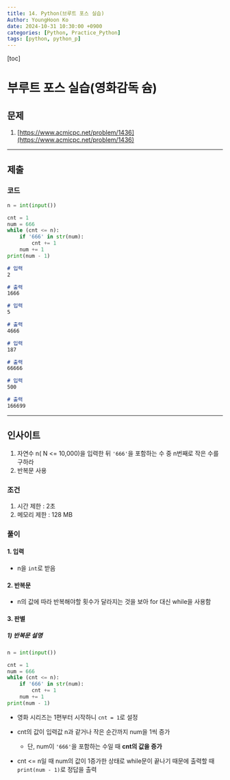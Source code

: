 ```yaml
---
title: 14. Python(브루트 포스 실습)
Author: YoungHoon Ko
date: 2024-10-31 10:30:00 +0900
categories: [Python, Practice_Python]
tags: [python, python_p]
---
```


[toc]

# 부루트 포스 실습(영화감독 슘)

## 문제

1. [https://www.acmicpc.net/problem/1436](https://www.acmicpc.net/problem/1436)

---

## 제출

### 코드

```python
n = int(input())

cnt = 1
num = 666
while (cnt <= n):
    if '666' in str(num):
        cnt += 1
    num += 1
print(num - 1)
```

```markdown
# 입력
2
```

```markdown
# 출력
1666
```

```markdown
# 입력
5
```

```markdown
# 출력
4666
```

```markdown
# 입력
187
```

```markdown
# 출력
66666
```

```markdown
# 입력
500
```

```markdown
# 출력
166699
```

---

## 인사이트

1. 자연수 n( N <= 10,000)을 입력한 뒤 `'666'`을 포함하는 수 중 n번째로 작은 수를 구하라
2. 반복문 사용


### 조건

1. 시간 제한 : 2초
2. 메모리 제한 : 128 MB

### 풀이

#### 1. 입력

- n을 `int`로 받음

#### 2. 반복문

- n의 값에 따라 반복해야할 횟수가 달라지는 것을 보아 for 대신 while을 사용함


#### 3. 판별

##### 1) 반복문 설명

```python
n = int(input())

cnt = 1
num = 666
while (cnt <= n):
    if '666' in str(num):
        cnt += 1
    num += 1
print(num - 1)
```

- 영화 시리즈는 1편부터 시작하니 `cnt = 1`로 설정

- cnt의 값이 입력값 n과 같거나 작은 순간까지 num을 1씩 증가
  - 단, num이 `'666'`을 포함하는 수일 때 **cnt의 값을 증가**

- cnt <= n일 때 num의 값이 1증가한 상태로 while문이 끝나기 때문에 출력할 때 `print(num - 1)`로 정답을 출력

